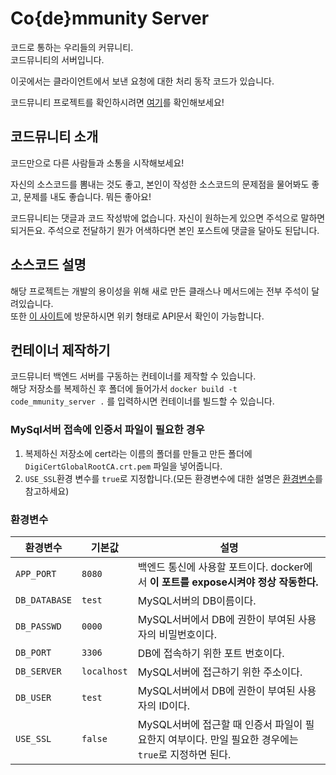 # Co{de}mmunity Server

코드로 통하는 우리들의 커뮤니티.  
코드뮤니티의 서버입니다.

이곳에서는 클라이언트에서 보낸 요청에 대한 처리 동작
코드가 있습니다.

코드뮤니티 프로젝트를 확인하시려면 [여기](https://github.com/sun30812/code_mmunity)를
확인해보세요!
## 코드뮤니티 소개
코드만으로 다른 사람들과 소통을 시작해보세요!

자신의 소스코드를 뽐내는 것도 좋고, 본인이 작성한 소스코드의 문제점을 물어봐도 좋고, 문제를 내도 좋습니다.
뭐든 좋아요!

코드뮤니티는 댓글과 코드 작성밖에 없습니다. 자신이 원하는게 있으면 주석으로 말하면 되거든요.
주석으로 전달하기 뭔가 어색하다면 본인 포스트에 댓글을 달아도 된답니다.

## 소스코드 설명
해당 프로젝트는 개발의 용이성을 위해 새로 만든 클래스나 메서드에는 전부 주석이 달려있습니다.  
또한 [이 사이트](https://sn30-code-mmunity-server-doc.web.app/code_mmunity_server/index.html)에 방문하시면
위키 형태로 API문서 확인이 가능합니다.

## 컨테이너 제작하기
코드뮤니터 백엔드 서버를 구동하는 컨테이너를 제작할 수 있습니다.  
해당 저장소를 복제하신 후 폴더에 들어가서 `docker build -t code_mmunity_server .` 를 입력하시면 컨테이너를 빌드할 수 있습니다.
### MySql서버 접속에 인증서 파일이 필요한 경우

1. 복제하신 저장소에 cert라는 이름의 폴더를 만들고 만든 폴더에 `DigiCertGlobalRootCA.crt.pem` 파일을 넣어줍니다.
2. `USE_SSL`환경 변수를 `true`로 지정합니다.(모든 환경변수에 대한 설명은 [환경변수](#환경변수)를 참고하세요)

### 환경변수

| 환경변수      | 기본값      | 설명                                                                                |
| ------------- | ----------- | ----------------------------------------------------------------------------------- |
| `APP_PORT`    | `8080`      | 백엔드 통신에 사용할 포트이다. docker에서 **이 포트를 expose시켜야 정상 작동한다.** |
| `DB_DATABASE` | `test`      | MySQL서버의 DB이름이다.                                                             |
| `DB_PASSWD`   | `0000`      | MySQL서버에서 DB에 권한이 부여된 사용자의 비밀번호이다.                             |
| `DB_PORT`     | `3306`      | DB에 접속하기 위한 포트 번호이다.                                                   |
| `DB_SERVER`   | `localhost` | MySQL서버에 접근하기 위한 주소이다.                                                 |
| `DB_USER`     | `test`      | MySQL서버에서 DB에 권한이 부여된 사용자의 ID이다.                                   |
| `USE_SSL`     | `false`     | MySQL서버에 접근할 때 인증서 파일이 필요한지 여부이다. 만일 필요한 경우에는 `true`로 지정하면 된다.                                                                                    |

